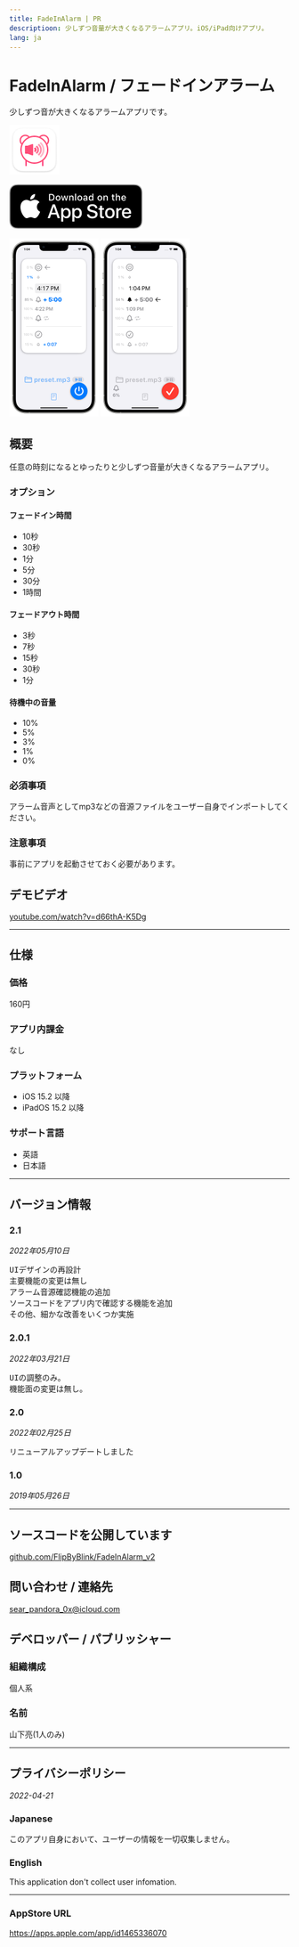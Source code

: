 ```yaml
---
title: FadeInAlarm | PR
descriptioon: 少しずつ音量が大きくなるアラームアプリ。iOS/iPad向けアプリ。
lang: ja
---
```


FadeInAlarm / フェードインアラーム
===============================
少しずつ音が大きくなるアラームアプリです。

<img src="Icon.png" width="90">

[![AppStore link](App_Store_Badge.svg)](https://apps.apple.com/app/id1465336070)

<img src="Screenshot1.png" width="160">
<img src="Screenshot2.png" width="160">

概要
----
任意の時刻になるとゆったりと少しずつ音量が大きくなるアラームアプリ。

### オプション
#### フェードイン時間
- 10秒
- 30秒
- 1分
- 5分
- 30分
- 1時間

#### フェードアウト時間
- 3秒
- 7秒
- 15秒
- 30秒
- 1分

#### 待機中の音量
- 10%
- 5%
- 3%
- 1%
- 0%

### 必須事項
アラーム音声としてmp3などの音源ファイルをユーザー自身でインポートしてください。

### 注意事項
事前にアプリを起動させておく必要があります。

デモビデオ
--------
[youtube.com/watch?v=d66thA-K5Dg](https://www.youtube.com/watch?v=d66thA-K5Dg)

---

仕様
----
### 価格
160円

### アプリ内課金
なし

### プラットフォーム
- iOS 15.2 以降
- iPadOS 15.2 以降

### サポート言語
- 英語
- 日本語

---

バージョン情報
------------
### 2.1
_2022年05月10日_
<pre>UIデザインの再設計
主要機能の変更は無し
アラーム音源確認機能の追加
ソースコードをアプリ内で確認する機能を追加
その他、細かな改善をいくつか実施</pre>

### 2.0.1
_2022年03月21日_
<pre>UIの調整のみ。
機能面の変更は無し。</pre>

### 2.0
_2022年02月25日_
<pre>リニューアルアップデートしました</pre>

### 1.0
_2019年05月26日_

---

ソースコードを公開しています
-----------------------
[github.com/FlipByBlink/FadeInAlarm_v2](https://github.com/FlipByBlink/FadeInAlarm_v2)

問い合わせ / 連絡先
-----------------
sear_pandora_0x@icloud.com

デベロッパー / パブリッシャー
-------------------------
### 組織構成
個人系

### 名前
山下亮(1人のみ)

---

プライバシーポリシー
-----------------
_2022-04-21_

### Japanese
このアプリ自身において、ユーザーの情報を一切収集しません。

### English
This application don't collect user infomation.

---

### AppStore URL
https://apps.apple.com/app/id1465336070
